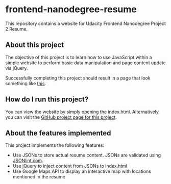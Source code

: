 # frontend-nanodegree-resume
This repository contains a website for Udacity Frontend Nanodegree Project 2 Resume.

## About this project
The objective of this project is to learn how to use JavaScript within a simple website to perform basic data manipulation and page content update via jQuery.

Successfully completing this project should result in a page that look something like [this](http://i.imgur.com/pWU1Xbl.png).

## How do I run this project?
You can view the website by simply opening the index.html. Alternatively, you can visit the [GitHub project page for this project](http://tsakauchi.github.io/frontend-nanodegree-resume/).

## About the features implemented
This project implements the following features:
* Use JSONs to store actual resume content. JSONs are validated using [JSONlint.com](http://jsonlint.com/).
* Use jQuery to inject content from JSONs to index.html
* Use Google Maps API to display an interactive map with locations mentioned in the resume
